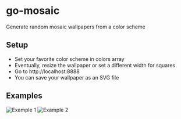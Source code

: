 # go-mosaic
Generate random mosaic wallpapers from a color scheme

## Setup
- Set your favorite color scheme in colors array
- Eventually, resize the wallpaper or set a different width for squares
- Go to http://localhost:8888
- You can save your wallpaper as an SVG file

## Examples
![Example 1]()
![Example 2]()
